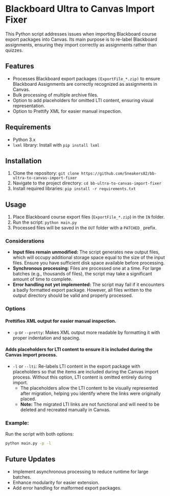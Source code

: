 # Blackboard Ultra to Canvas Import Fixer
This Python script addresses issues when importing Blackboard course export packages into Canvas. Its main purpose is to re-label Blackboard assignments, ensuring they import correctly as assignments rather than quizzes.

## Features
- Processes Blackboard export packages `(ExportFile_*.zip)` to ensure Blackboard Assignments are correctly recognized as assignments in Canvas.
- Bulk processing of multiple archive files.
- Option to add placeholders for omitted LTI content, ensuring visual representation.
- Option to Prettify XML for easier manual inspection.

## Requirements
- Python 3.x
- `lxml` library: Install with `pip install lxml`

## Installation
1. Clone the repository: `git clone https://github.com/Sneakers82/bb-ultra-to-canvas-import-fixer`
2. Navigate to the project directory: `cd bb-ultra-to-canvas-import-fixer`
3. Install required libraries: `pip install -r requirements.txt`

## Usage
1. Place Blackboard course export files (`ExportFile_*.zip`) in the `IN` folder.
2. Run the script: `python main.py`
3. Processed files will be saved in the `OUT` folder with a `PATCHED_` prefix.

### Considerations
- **Input files remain unmodified:** The script generates new output files, which will occupy additional storage space equal to the size of the input files. Ensure you have sufficient disk space available before processing.  
- **Synchronous processing:** Files are processed one at a time. For large batches (e.g., thousands of files), the script may take a significant amount of time to complete.
- **Error handling not yet implemented:** The script may fail if it encounters a badly formatted export package. However, all files written to the output directory should be valid and properly processed.

### Options

#### Prettifies XML output for easier manual inspection.
- `-p` or `--pretty`: Makes XML output more readable by formatting it with proper indentation and spacing.

#### Adds placeholders for LTI content to ensure it is included during the Canvas import process.
- `-l` or `--lti`: Re-labels LTI content in the export package with placeholders so that the items are included during the Canvas import process. Without this option, LTI content is omitted entirely during import.
  - The placeholders allow the LTI content to be visually represented after migration, helping you identify where the links were originally placed.
  - **Note:** The migrated LTI links are not functional and will need to be deleted and recreated manually in Canvas.


### Example:
Run the script with both options:
```bash
python main.py -p -l
```

## Future Updates
- Implement asynchronous processing to reduce runtime for large batches.
- Enhance modularity for easier extension.
- Add error handling for malformed export packages.



